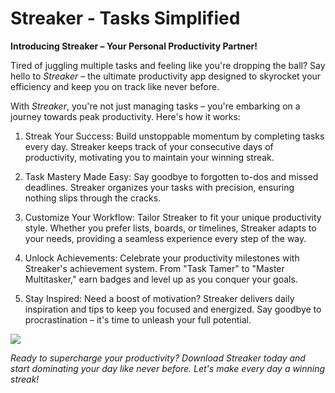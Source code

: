 # Streaker - Tasks Simplified

**Introducing Streaker – Your Personal Productivity Partner!**

Tired of juggling multiple tasks and feeling like you're dropping the ball? Say hello to _Streaker_ – the ultimate productivity app designed to skyrocket your efficiency and keep you on track like never before.

With _Streaker_, you're not just managing tasks – you're embarking on a journey towards peak productivity. Here's how it works:

 1. Streak Your Success: Build unstoppable momentum by completing tasks every day. Streaker keeps track of your consecutive days of productivity, motivating you to maintain your winning streak.

 2. Task Mastery Made Easy: Say goodbye to forgotten to-dos and missed deadlines. Streaker organizes your tasks with precision, ensuring nothing slips through the cracks.

 3. Customize Your Workflow: Tailor Streaker to fit your unique productivity style. Whether you prefer lists, boards, or timelines, Streaker adapts to your needs, providing a seamless experience every step of the way.

 4. Unlock Achievements: Celebrate your productivity milestones with Streaker's achievement system. From "Task Tamer" to "Master Multitasker," earn badges and level up as you conquer your goals.

 5. Stay Inspired: Need a boost of motivation? Streaker delivers daily inspiration and tips to keep you focused and energized. Say goodbye to procrastination – it's time to unleash your full potential.

![](https://media.tenor.com/Twt9904414AAAAAi/pink-verify.gif)

_Ready to supercharge your productivity? Download Streaker today and start dominating your day like never before. Let's make every day a winning streak!_
